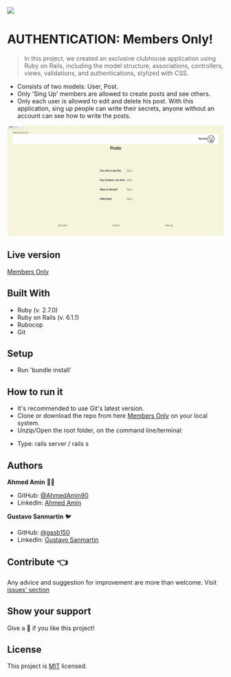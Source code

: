 ![](https://img.shields.io/badge/Microverse-blueviolet)
# AUTHENTICATION: Members Only!
 
> In this project, we created an exclusive clubhouse application using Ruby on Rails, including the model structure, associations, controllers, views, validations, and authentications, stylized with CSS.
- Consists of two models: User, Post.
- Only 'Sing Up' members are allowed to create posts and see others.
- Only each user is allowed to edit and delete his post.
With this application, sing up people can write their secrets, anyone without an account can see how to write the posts.

<img src="./app/assets/images/index_no_log.jpeg">

## Live version
[Members Only](https://cryptic-caverns-49237.herokuapp.com/)

## Built With
- Ruby (v. 2.7.0)
- Ruby on Rails (v. 6.1.1)
- Rubocop
- Git
 
## Setup
- Run 'bundle install'
 
## How to run it
* It's recommended to use Git's latest version.
* Clone or download the repo from here [Members Only](https://github.com/AhmedAmin90/members-new-rails.git) on your local system.
* Unzip/Open the root folder, on the command line/terminal:
- Type: rails server / rails s
 
## Authors

**Ahmed Amin** :man_technologist:
- GitHub: [@AhmedAmin90](https://github.com/AhmedAmin90)
- LinkedIn: [Ahmed Amin](https://www.linkedin.com/in/web-developer/)

**Gustavo Sanmartin** :bird:
- GitHub: [@gasb150](https://github.com/gasb150)
- LinkedIn: [Gustavo Sanmartin](https://www.linkedin.com/in/gustavsanmartin/)

## Contribute :point_left:
Any advice and suggestion for improvement are more than welcome.
Visit [issues' section](https://github.com/AhmedAmin90/members-new-rails/issues)

## Show your support
Give a :star2: if you like this project!

## License
<p>This project is <a href="../members-app/LICENSE">MIT</a> licensed.</p>